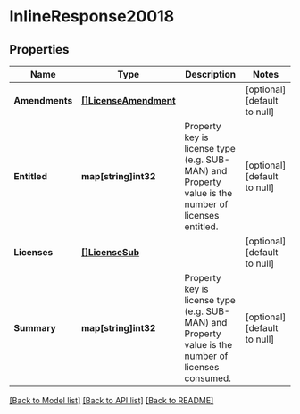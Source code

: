 # InlineResponse20018

## Properties
Name | Type | Description | Notes
------------ | ------------- | ------------- | -------------
**Amendments** | [**[]LicenseAmendment**](license_amendment.md) |  | [optional] [default to null]
**Entitled** | **map[string]int32** | Property key is license type (e.g. SUB-MAN) and Property value is the number of licenses entitled. | [optional] [default to null]
**Licenses** | [**[]LicenseSub**](license_sub.md) |  | [optional] [default to null]
**Summary** | **map[string]int32** | Property key is license type (e.g. SUB-MAN) and Property value is the number of licenses consumed. | [optional] [default to null]

[[Back to Model list]](../README.md#documentation-for-models) [[Back to API list]](../README.md#documentation-for-api-endpoints) [[Back to README]](../README.md)

